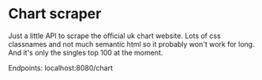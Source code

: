 # Chart scraper

Just a little API to scrape the official uk chart website. Lots of css
classnames and not much semantic html so it probably won't work for long. And
it's only the singles top 100 at the moment.

Endpoints: localhost:8080/chart
